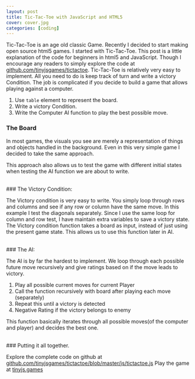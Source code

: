 ```yaml
---
layout: post
title: Tic-Tac-Toe with JavaScript and HTML5
cover: cover.jpg
categories: [coding]
---
```


Tic-Tac-Toe is an age old classic Game.
Recently I decided to start making open source html5 games. I started with Tic-Tac-Toe.
This post is a little explanation of the code for beginners in html5 and JavaScript. Though I encourage any readers to simply explore the code at
[github.com/tinyjsgames/tictactoe](https://github.com/tinyjsgames/tictactoe).
Tic-Tac-Toe is relatively very easy to implement. All you need to do is keep track of turn and write a victory Condition. The job is complicated if you decide to build a game that allows playing against a computer.

1. Use `table` element to represent the board.
2. Write a victory Condition.
3. Write the Computer AI function to play the best possible move.

### The Board

In most games, the visuals you see are merely a representation of things and objects handled in the background. Even in this very simple game I decided to take the same approach.

<script src="https://gist.github.com/geekman-rohit/7fd641d3bcb8b052cd27e83a02cf9e53.js"></script>

This approach also allows us to test the game with different initial states when testing the AI function we are about to write.

<br />
### The Victory Condition:

The Victory condition is very easy to write. You simply loop through rows and columns and see if any row or column have the same move.
In this example I test the diagonals separately.
Since I use the same loop for column and row test, I have maintain extra variables to save a victory state.
The Victory condition function takes a board as input, instead of just using the present game state. This allows us to use this function later in AI.

<script src="https://gist.github.com/geekman-rohit/3bcb6eaabe941c9b4c56e458da86c3b8.js"></script>



<br />
### The AI:

The AI is by far the hardest to implement. We loop through each possible future move recursively and give ratings based on if the move leads to victory.
1. Play all possible current moves for current Player
2. Call the function recursively with board after playing each move (separately)
3. Repeat this until a victory is detected
4. Negative Rating if the victory belongs to enemy

This function basically iterates through all possible moves(of the computer and player) and decides the best one.

<script src="https://gist.github.com/geekman-rohit/827412dc30482b6efd69296f5d66bcb0.js"></script>



<br />
### Putting it all together.

Explore the complete code on github at
[github.com/tinyjsgames/tictactoe/blob/master/js/tictactoe.js](https://github.com/tinyjsgames/tictactoe/blob/master/js/tictactoe.js)
Play the game at [tinyjs.games](https://tinyjs.games)

<br />
